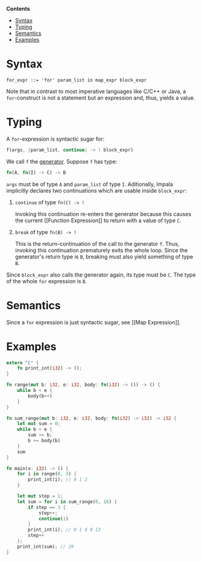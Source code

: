 <!-- START doctoc generated TOC please keep comment here to allow auto update -->
<!-- DON'T EDIT THIS SECTION, INSTEAD RE-RUN doctoc TO UPDATE -->
**Contents**

- [Syntax](#syntax)
- [Typing](#typing)
- [Semantics](#semantics)
- [Examples](#examples)

<!-- END doctoc generated TOC please keep comment here to allow auto update -->

# Syntax

```
for_expr ::= 'for' param_list in map_expr block_expr
```

Note that in contrast to most imperative languages like C/C++ or Java, a ```for```-construct is not a statement but an expression and, thus, yields a value.

# Typing

A ```for```-expression is syntactic sugar for:
```rust
f(args, |param_list, continue| -> ! block_expr)
```

We call ```f``` the [generator](https://en.wikipedia.org/wiki/Generator_(computer_programming)).
Suppose ```f``` has type:

```rust
fn(A, fn(I) -> C) -> B
```
```args``` must be of type ```A``` and ```param_list``` of type ```I```.
Aditionally, Impala implicitly declares two continuations which are usable inside ```block_expr```:

1. ```continue``` of type ```fn(C) -> !```

   Invoking this continuation re-enters the generator because this causes the current [[Function Expression]] to return with a value of type ```C```.
2. ```break``` of type ```fn(B) -> !```

   This is the return-continuation of the call to the generator ```f```.
   Thus, invoking this continuation prematurely exits the whole loop.
   Since the generator's return type is ```B```, breaking must also yield something of type ```B```.

Since ```block_expr``` also calls the generator again, its type must be ```C```.
The type of the whole ```for``` expression is ```B```.

# Semantics

Since a ```for``` expression is just syntactic sugar, see [[Map Expression]].

# Examples

```rust
extern "C" {
    fn print_int(i32) -> ();
}

fn range(mut b: i32, e: i32, body: fn(i32) -> ()) -> () {
    while b < e {
        body(b++)
    }
}

fn sum_range(mut b: i32, e: i32, body: fn(i32) -> i32) -> i32 {
    let mut sum = 0;
    while b < e {
        sum += b;
        b += body(b)
    }
    sum
}

fn main(x: i32) -> () {
    for i in range(0, 3) {
        print_int(i); // 0 1 2
    }

    let mut step = 1;
    let sum = for i in sum_range(0, 16) { 
        if step == 3 {
            step++;
            continue(1)
        }
        print_int(i); // 0 1 4 8 13
        step++
    };
    print_int(sum); // 29
}
```
